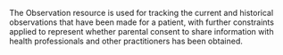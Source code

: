 The Observation resource is used for tracking the current and historical observations that have been made for a patient, with further constraints applied to represent whether parental consent to share information with health professionals and other practitioners has been obtained.